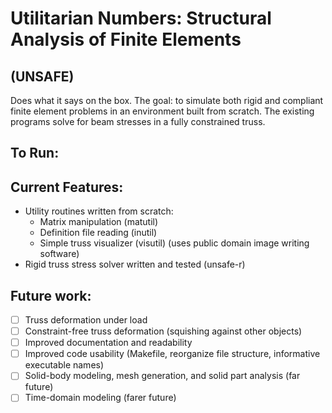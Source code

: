# Utilitarian Numbers: Structural Analysis of Finite Elements
## (UNSAFE)

Does what it says on the box.
The goal: to simulate both rigid and compliant finite element problems in an environment built from scratch. The existing programs solve for beam stresses in a fully constrained truss.

## To Run:


## Current Features:
* Utility routines written from scratch:
  * Matrix manipulation (matutil)
  * Definition file reading (inutil)
  * Simple truss visualizer (visutil) (uses public domain image writing software)
* Rigid truss stress solver written and tested (unsafe-r)

## Future work:
- [ ] Truss deformation under load
- [ ] Constraint-free truss deformation (squishing against other objects)
- [ ] Improved documentation and readability
- [ ] Improved code usability (Makefile, reorganize file structure, informative executable names)
- [ ] Solid-body modeling, mesh generation, and solid part analysis (far future)
- [ ] Time-domain modeling (farer future)
